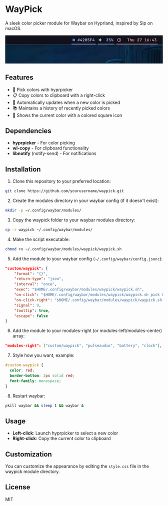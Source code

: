 # WayPick

A sleek color picker module for Waybar on Hyprland, inspired by Sip on macOS.

![WayPick Screenshot](screenshot.png)

## Features

- 🎨 Pick colors with hyprpicker
- 📋 Copy colors to clipboard with a right-click
- 🔄 Automatically updates when a new color is picked
- 📚 Maintains a history of recently picked colors
- 🎯 Shows the current color with a colored square icon

## Dependencies

- **hyprpicker** - For color picking
- **wl-copy** - For clipboard functionality
- **libnotify** (notify-send) - For notifications

## Installation

1. Clone this repository to your preferred location:

```bash
git clone https://github.com/yourusername/waypick.git
```

2. Create the modules directory in your waybar config (if it doesn't exist):

```bash
mkdir -p ~/.config/waybar/modules/
```

3. Copy the waypick folder to your waybar modules directory:

```bash
cp -r waypick ~/.config/waybar/modules/
```

4. Make the script executable:

```bash
chmod +x ~/.config/waybar/modules/waypick/waypick.sh
```

5. Add the module to your waybar config (`~/.config/waybar/config.jsonc`):

```json
"custom/waypick": {
    "format": "{}",
    "return-type": "json",
    "interval": "once",
    "exec": "$HOME/.config/waybar/modules/waypick/waypick.sh",
    "on-click": "$HOME/.config/waybar/modules/waypick/waypick.sh pick && pkill -RTMIN+9 waybar",
    "on-click-right": "$HOME/.config/waybar/modules/waypick/waypick.sh copy",
    "signal": 9,
    "tooltip": true,
    "escape": false
}
```

6. Add the module to your modules-right (or modules-left/modules-center) array:

```json
"modules-right": ["custom/waypick", "pulseaudio", "battery", "clock"],
```

7. Style how you want, example:

```css
#custom-waypick {
  color: red;
  border-bottom: 2px solid red;
  font-family: monospace;
}
```

8. Restart waybar:

```bash
pkill waybar && sleep 1 && waybar &
```

## Usage

- **Left-click**: Launch hyprpicker to select a new color
- **Right-click**: Copy the current color to clipboard

## Customization

You can customize the appearance by editing the `style.css` file in the waypick module directory.

## License

MIT